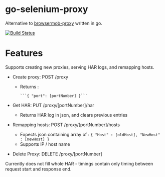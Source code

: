 go-selenium-proxy
=================
Alternative to [browsermob-proxy](https://github.com/lightbody/browsermob-proxy) written in go.

[![Build Status](https://travis-ci.org/Hellspam/go-selenium-proxy.svg?branch=master)](https://travis-ci.org/Hellspam/go-selenium-proxy)

Features
========

Supports creating new proxies, serving HAR logs, and remapping hosts.

- Create proxy: POST /proxy
  - Returns :
          
        ```{ "port": [portNumber] }```

- Get HAR: PUT /proxy/[portNumber]/har
  - Returns HAR log in json, and clears previous entries
  
- Remapping hosts: POST /proxy/[portNumber]/hosts
  - Expects json containing array of :
           ```{ "Host" : [oldHost], "NewHost" : [newHost] }```
  - Supports IP / host name

- Delete Proxy: DELETE /proxy/[portNumber]

Currently does not fill whole HAR - timings contain only timing between request start and response end.
